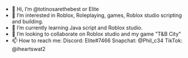 - 👋 Hi, I’m @totinosarethebest or Elite
- 👀 I’m interested in Roblox, Roleplaying, games, Roblox studio scripting and building. 
- 🌱 I’m currently learning Java script and Roblox studio. 
- 💞️ I’m looking to collaborate on Roblox studio and my game "T&B City"
- 📫 How to reach me:
 Discord: Elite#7466
Snapchat: @Phil_c34
TikTok: @iheartswat2



